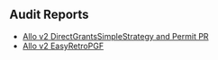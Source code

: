 ## Audit Reports

- [Allo v2 DirectGrantsSimpleStrategy and Permit PR](./direct-grants-simple-audit-report-final.pdf)
- [Allo v2 EasyRetroPGF](./easy-rpgf-audit-report-final.pdf)